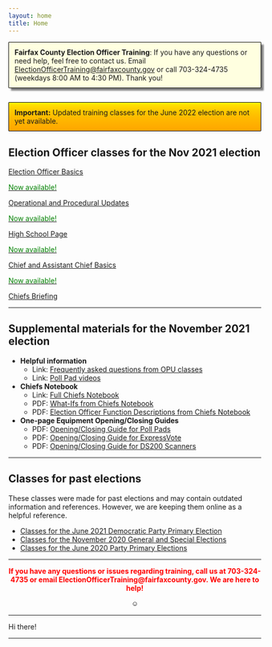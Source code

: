 ```yaml
---
layout: home
title: Home
---
```


<div class="homepage-intro animate__animated animate__pulse" style="margin:1em auto; display:none;">
    Welcome to the Election Officer Training website!
</div>

<p style="
    background: lightyellow;
    padding: 0.8em;
    box-shadow: 5px 5px 3px grey;
    border-radius: 1px;
    border: 1px solid black;
    margin-bottom: 2em;
"><strong>Fairfax County Election Officer Training</strong>: If you have any questions or need help, feel free to contact us. Email <a href="mailto:ElectionOfficerTraining@fairfaxcounty.gov">ElectionOfficerTraining@fairfaxcounty.gov</a> or call 703-324-4735 (weekdays 8:00 AM to 4:30 PM). Thank you!</p>

<p style="
   background: linear-gradient(yellow, 20%, orange);
   padding: 0.8em;
   /* box-shadow: 5px 5px 3px grey; */
   border-radius: 1px;
   border: 1px solid black;
   margin-bottom: 2em;
"><strong>Important:</strong> Updated training classes for the June 2022 election are not yet available.</p>

## Election Officer classes for the Nov 2021 election

<div class="cards">

  <div class="card">
    <a href="{{ site.url }}{{ site.baseurl }}/nov-2021/eo-basics">
      <div class="card-image-container">
        <div class="card-image" style="background-image: url('{{ site.url }}{{ site.baseurl }}/assets/img/new-eos.png')"></div>
      </div>
      <div class="card-text">
        <p>Election Officer Basics</p>
        <p class="card-coming-soon" style="color:green;">Now available!</p>
      </div>
    </a>
  </div>


  <div class="card">
    <a href="{{ site.url }}{{ site.baseurl }}/nov-2021/opu">
      <div class="card-image-container">
        <div class="card-image" style="background-image: url('{{ site.url }}{{ site.baseurl }}/assets/img/2021-11-opu.png')"></div>
      </div>
      <div class="card-text">
        <p>Operational and Procedural Updates</p>
        <p class="card-coming-soon" style="color:green;">Now available!</p>
      </div>
    </a>
  </div>


  <div class="card">
    <a href="{{ site.url }}{{ site.baseurl }}/nov-2021/hs-page">
      <div class="card-image-container">
        <div class="card-image" style="background-image: url('{{ site.url }}{{ site.baseurl }}/assets/img/high-school-pages-small.jpg')"></div>
      </div>
      <div class="card-text">
        <p>High School Page</p>
        <p class="card-coming-soon" style="color:green;">Now available!</p>
      </div>
    </a>
  </div>


  <div class="card">
    <a href="{{ site.url }}{{ site.baseurl }}/nov-2021/chief-basics">
      <div class="card-image-container">
        <div class="card-image" style="background-image: url('{{ site.url }}{{ site.baseurl }}/assets/img/what-ifs.png')"></div>
      </div>
      <div class="card-text">
        <p>Chief and Assistant Chief Basics</p>
        <p class="card-coming-soon" style="color:green;">Now available!</p>
      </div>
    </a>
  </div>


  <div class="card">
    <a href="{{ site.url }}{{ site.baseurl }}/nov-2021/chiefs-briefing/">
      <div class="card-image-container">
        <div class="card-image" style="background-image: url('{{ site.url }}{{ site.baseurl }}/assets/img/chiefs-briefing-small.jpg')"></div>
      </div>
      <div class="card-text">
        <p>Chiefs Briefing</p>
        <p class="card-coming-soon" style="color:darkOrange;"></p>
      </div>
    </a>
  </div>

</div>

<div></div>

---

## Supplemental materials for the November 2021 election

* **Helpful information**
  - Link: [Frequently asked questions from OPU classes]({{site.url}}{{site.baseurl}}/nov-2021/faqs/)
  - Link: [Poll Pad videos]({{site.url}}{{site.baseurl}}/nov-2021/videos/)
* **Chiefs Notebook**
  - Link: [Full Chiefs Notebook]({{site.url}}/{{site.baseurl}}/nov-2021/chiefs-notebook/)
  - PDF: [What-Ifs from Chiefs Notebook]({{site.url}}/{{site.baseurl}}/assets/docs/2021-11-what-ifs.pdf)
  - PDF: [Election Officer Function Descriptions from Chiefs Notebook]({{site.url}}/{{site.baseurl}}/assets/docs/2021-11-function-descriptions.pdf)
* **One-page Equipment Opening/Closing Guides**
  - PDF: [Opening/Closing Guide for Poll Pads]({{site.url}}/{{site.baseurl}}/assets/docs/2021-11-equipment-guide-pollpad.pdf)
  - PDF: [Opening/Closing Guide for ExpressVote]({{site.url}}/{{site.baseurl}}/assets/docs/2021-11-equipment-guide-expressvote.pdf)
  - PDF: [Opening/Closing Guide for DS200 Scanners]({{site.url}}/{{site.baseurl}}/assets/docs/2021-11-equipment-guide-ds200.pdf)

---

## Classes for past elections

These classes were made for past elections and may contain outdated information and references. However, we are keeping them online as a helpful reference.

- [Classes for the June 2021 Democratic Party Primary Election]({{site.url}}{{site.baseurl}}/jun-2021)
- [Classes for the November 2020 General and Special Elections]({{site.url}}{{site.baseurl}}/nov-2020)
- [Classes for the June 2020 Party Primary Elections]({{site.url}}{{site.baseurl}}/jun-2020)

---


<p style="text-align: center; font-weight:bold;"><span style="color:#FF0000;">If you have any questions or issues regarding training, call us at 703-324-4735 or
 email ElectionOfficerTraining@fairfaxcounty.gov. We are here to help!</span></p>





<div style="display: flex;justify-content: center;">
    <button onclick="hideDIV()" style="
    background: transparent;
    /* color: transparent; */
    border: 0;
">☺</button>
</div>

<script>
function hideDIV() {
  var x = document.getElementById("hideText");
  if (x.style.display === "none") {
    x.style.display = "block";
  } else {
    x.style.display = "none";
  }
}
</script>

<div id="hideText">

<hr />

Hi there!

<hr />




</div>
